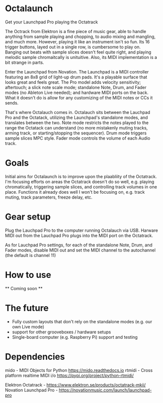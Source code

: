 # Octalaunch
Get your Launchpad Pro playing the Octatrack

The Octrack from Elektron is a fine piece of music gear, able to handle anything from sample playing and chopping, to audio mixing and mangling, and much more. However, playing it like an instrument isn't so fun. Its 16 trigger buttons, layed out in a single row, is cumbersome to play on. Banging out beats with sample slices doesn't feel quite right, and playing melodic sample chromaitcally is unituitive. Also, its MIDI implementation is a bit strange in parts.

Enter the Launchpad from Novation. The Launchpad is a MIDI controller featuring an 8x8 grid of light-up drum pads. It's a playable surface that looks great and feels great. The Pro model adds velocity sensitivity; aftertouch; a slick note scale mode; standalone Note, Drum, and Fader modes (no Ableton Live needed); and hardware MIDI ports on the back. What it doesn't do is allow for any customizing of the MIDI notes or CCs it sends.

That's where Octalauch comes in. Octalauch sits between the Lauchpad Pro and the Octatack, utilizing the Launchpad's standalone modes, and translates between the two. Note mode restricts the notes played to the range the Octatack can understand (no more mistakenly muting tracks, arming track, or starting/stopping the sequencer). Drum mode triggers sample slices MPC style. Fader mode controls the volume of each Audio track.

# Goals
Initial aims for Octalaunch is to improve upon the plaabliity of the Octatrack. I'm focusing efforts on areas the Octatrack doesn't do so well, e.g. playing chromatically, triggering sample slices, and controlling track volumes in one place. Functions it already does well I won't be focusing on, e.g. track muting, track parameters, freeze delay, etc.

# Gear setup
Plug the Lauchpad Pro to the computer running Octalauch via USB. Harware MIDI out from the Lauchpad Pro plugs into the MIDI port on the Octatrack.

As for Lauchpad Pro settings, for each of the standalone Note, Drum, and Fader modes, disable MIDI out and set the MIDI channel to the autochannel (the default is channel 11)

# How to use
** Coming soon **

# The future
* Fully custom layouts that don't rely on the standalone modes (e.g. our own Live mode)
* support for other grooveboxes / hardware setups
* Single-board computer (e.g. Raspberry Pi) support and testing

# Dependencies
mido - MIDI Objects for Python https://mido.readthedocs.io
rtmidi - Cross platform realtime MIDI i/o https://pypi.org/project/python-rtmidi/

Elektron Octatrack - https://www.elektron.se/products/octatrack-mkii/
Novation Launchpad Pro - https://novationmusic.com/launch/launchpad-pro
